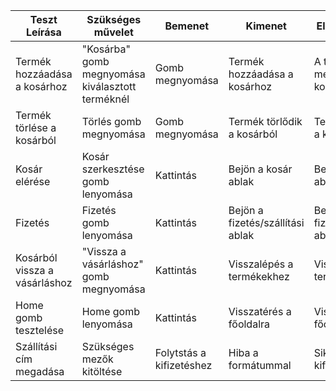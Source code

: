 | Teszt Leírása                                              | Szükséges művelet                         | Bemenet                       | Kimenet                                          | Elvárt kimenet                                         | Teszt eredménye |
|------------------------------------------------------------|-------------------------------------------|-------------------------------|--------------------------------------------------|--------------------------------------------------------|-----------------|
| Termék hozzáadása a kosárhoz           	             |"Kosárba" gomb megnyomása kiválasztott terméknél| Gomb megnyomása	 			 | Termék hozzáadása a kosárhoz						| A termék megjelenik a kosárban		 				 | Átment		   |
| Termék törlése a kosárból             	                 |Törlés gomb megnyomása		             | Gomb megnyomása	             | Termék törlődik a kosárból	                    | Termék törlődik a kosárból		                     | Átment		   |
| Kosár elérése         	                                 | Kosár szerkesztése gomb lenyomása		 | Kattintás		             | Bejön a kosár ablak		                        | Bejön a kosár ablak			                         | Átment		   |
| Fizetés         	                                         | Fizetés gomb lenyomása		 			 | Kattintás		             | Bejön a fizetés/szállítási ablak		            | Bejön a fizetés/szállítási ablak				         | Átment		   |
| Kosárból vissza a vásárláshoz         	                 | "Vissza a vásárláshoz" gomb megnyomása	 | Kattintás		             | Visszalépés a termékekhez		                | Visszalépés a termékekhez				                 | Átment		   |
| Home gomb tesztelése         	                             | Home gomb lenyomása	                     | Kattintás		             | Visszatérés a főoldalra		                    | Visszatérés a főoldalra				                 | Átment		   |
| Szállítási cím megadása        	                         | Szükséges mezők kitöltése	             | Folytstás a kifizetéshez	     | Hiba a formátummal		                        | Sikeres kifizetés				                         | Megbukott	   |
